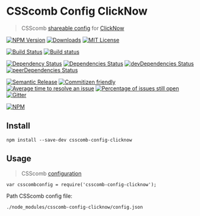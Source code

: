 # CSScomb Config ClickNow
> CSScomb [shareable config](https://github.com/csscomb/csscomb.js/blob/master/doc/configuration.md) for [ClickNow](https://github.com/cknow/csscomb-config-clicknow)

[![NPM Version](https://img.shields.io/npm/v/csscomb-config-clicknow.svg)](https://www.npmjs.com/package/csscomb-config-clicknow)
[![Downloads](https://img.shields.io/npm/dt/csscomb-config-clicknow.svg)](https://www.npmjs.com/package/csscomb-config-clicknow)
[![MIT License](https://img.shields.io/npm/l/csscomb-config-clicknow.svg)](LICENSE)

[![Build Status](https://travis-ci.org/cknow/csscomb-config-clicknow.svg?branch=master)](https://travis-ci.org/cknow/csscomb-config-clicknow)
[![Build status](https://ci.appveyor.com/api/projects/status/5229ihpo3821ylel/branch/master?svg=true)](https://ci.appveyor.com/project/cknow/csscomb-config-clicknow/branch/master)

[![Dependency Status](https://dependencyci.com/github/cknow/csscomb-config-clicknow/badge)](https://dependencyci.com/github/cknow/csscomb-config-clicknow)
[![Dependencies Status](https://david-dm.org/cknow/csscomb-config-clicknow/status.svg)](https://david-dm.org/cknow/csscomb-config-clicknow)
[![devDependencies Status](https://david-dm.org/cknow/csscomb-config-clicknow/dev-status.svg)](https://david-dm.org/cknow/csscomb-config-clicknow?type=dev)
[![peerDependencies Status](https://david-dm.org/cknow/csscomb-config-clicknow/peer-status.svg)](https://david-dm.org/cknow/csscomb-config-clicknow?type=peer)

[![Semantic Release](https://img.shields.io/badge/%20%20%F0%9F%93%A6%F0%9F%9A%80-semantic--release-e10079.svg)](https://github.com/semantic-release/semantic-release)
[![Commitizen friendly](https://img.shields.io/badge/commitizen-friendly-brightgreen.svg)](http://commitizen.github.io/cz-cli/)
[![Average time to resolve an issue](http://isitmaintained.com/badge/resolution/cknow/csscomb-config-clicknow.svg)](http://isitmaintained.com/project/cknow/csscomb-config-clicknow)
[![Percentage of issues still open](http://isitmaintained.com/badge/open/cknow/csscomb-config-clicknow.svg)](http://isitmaintained.com/project/cknow/csscomb-config-clicknow)
[![Gitter](https://badges.gitter.im/cknow/csscomb-config-clicknow.svg)](https://gitter.im/cknow/csscomb-config-clicknow?utm_source=badge&utm_medium=badge&utm_campaign=pr-badge)

[![NPM](https://nodei.co/npm/csscomb-config-clicknow.png?downloads=true&downloadRank=true&stars=true)](https://nodei.co/npm/csscomb-config-clicknow)

## Install

```
npm install --save-dev csscomb-config-clicknow
```

## Usage
> CSScomb [configuration](https://github.com/csscomb/csscomb.js/blob/master/doc/configuration.md#where-to-put-config)

```
var csscombconfig = require('csscomb-config-clicknow');
```

Path CSScomb config file:

```
./node_modules/csscomb-config-clicknow/config.json
```
